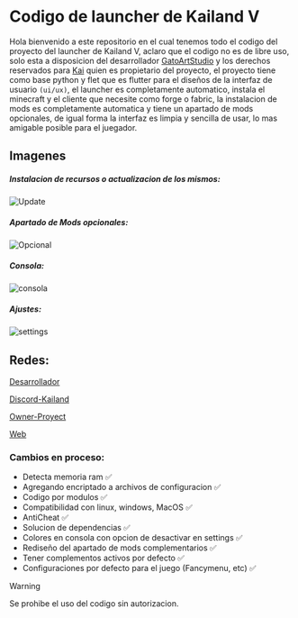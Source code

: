 # Codigo de launcher de Kailand V

Hola bienvenido a este repositorio en el cual tenemos todo el codigo del proyecto del launcher de Kailand V, aclaro que el codigo no es de libre uso, solo esta a disposicion del desarrollador [GatoArtStudio](https://linktr.ee/gatoartstudio) y los derechos reservados para [Kai](https://www.instagram.com/soyellioth/) quien es propietario del proyecto, el proyecto tiene como base python y flet que es flutter para el diseños de la interfaz de usuario `(ui/ux)`, el launcher es completamente automatico, instala el minecraft y el cliente que necesite como forge o fabric, la instalacion de mods es completamente automatica y tiene un apartado de mods opcionales, de igual forma la interfaz es limpia y sencilla de usar, lo mas amigable posible para el juegador.

## Imagenes

##### Instalacion de recursos o actualizacion de los mismos:
![Update](https://raw.githubusercontent.com/GatoArtStudios/kailand/22a3e797291483d43245cff82d1dcb481e5791e6/previews/update.png)

##### Apartado de Mods opcionales:
![Opcional](https://raw.githubusercontent.com/GatoArtStudios/kailand/main/previews/opcional.png)

##### Consola:
![consola](https://raw.githubusercontent.com/GatoArtStudios/kailand/main/previews/console.png)

##### Ajustes:
![settings](https://raw.githubusercontent.com/GatoArtStudios/kailand/main/previews/settings.png)

## Redes:

[Desarrollador](https://linktr.ee/gatoartstudio)
</br>

[Discord-Kailand](https://discord.gg/chwAE86T6W)
</br>

[Owner-Proyect](https://www.instagram.com/soyellioth/)
</br>

[Web](https://gatoartstudios.github.io/kailand/)

### Cambios en proceso:

- Detecta memoria ram :white_check_mark: 
- Agregando encriptado a archivos de configuracion :white_check_mark: 
- Codigo por modulos :white_check_mark: 
- Compatibilidad con linux, windows, MacOS :white_check_mark:
- AntiCheat :white_check_mark: 
- Solucion de dependencias :white_check_mark: 
- Colores en consola con opcion de desactivar en settings :white_check_mark:
- Rediseño del apartado de mods complementarios :white_check_mark:
- Tener complementos activos por defecto :white_check_mark:
- Configuraciones por defecto para el juego (Fancymenu, etc) :white_check_mark:

> [!WARNING]
> Se prohibe el uso del codigo sin autorizacion.